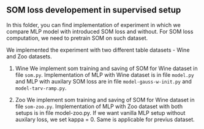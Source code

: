 ## SOM loss developement in supervised setup

In this folder, you can find implementation of experiment in which we compare MLP model with 
introduced SOM loss and without. For SOM loss computation, we need to pretrain SOM on such dataset.

We implemented the experiment with two different table datasets - Wine and Zoo datasets.

1. Wine
We implement som training and saving of SOM for Wine dataset in file `som.py`.
Implementation of MLP with Wine dataset is in file `model.py` and MLP with auxilary SOM loss 
are in file `model-gauss-w-init.py` and `model-tarv-ramp.py`. 

2. Zoo
We implement som training and saving of SOM for Wine dataset in file `som-zoo.py`.
Implementation of MLP with Zoo dataset with both setups is in file model-zoo.py. 
If we want vanilla MLP setup without auxilary loss, we set kappa = 0. Same is applicable for previus dataset.
